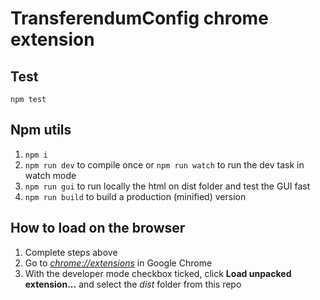 # TransferendumConfig chrome extension

## Test
 `npm test`

## Npm utils
1.  `npm i`
2.  `npm run dev` to compile once or `npm run watch` to run the dev task in watch mode
3.  `npm run gui` to run locally the html on dist folder and test the GUI fast
3.  `npm run build` to build a production (minified) version

## How to load on the browser

1.  Complete steps above
2.  Go to [_chrome://extensions_](chrome://extensions) in Google Chrome
3.  With the developer mode checkbox ticked, click **Load unpacked extension...** and select the _dist_ folder from this repo
